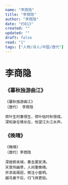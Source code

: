 ```yaml
---
name: "李商隐"
title: "李商隐"
author: "李商隐"
date: "约813"
created: ""
updated: ""
draft: false
read: "1"
tags: ["人物/诗人/中国/唐代"]
---
```


# 李商隐

### 《暮秋独游曲江》

```
《暮秋独游曲江》
〔唐代〕 李商隐

荷叶生时春恨生，荷叶枯时秋恨成。
深知身在情长在，怅望江头江水声。
```

### 《晚晴》

```
《晚晴》
〔唐代〕李商隐

深居俯夹城，春去夏犹清。
天意怜幽草，人间重晚晴。
并添高阁迥，微注小窗明。
越鸟巢干后，归飞体更轻。
```
